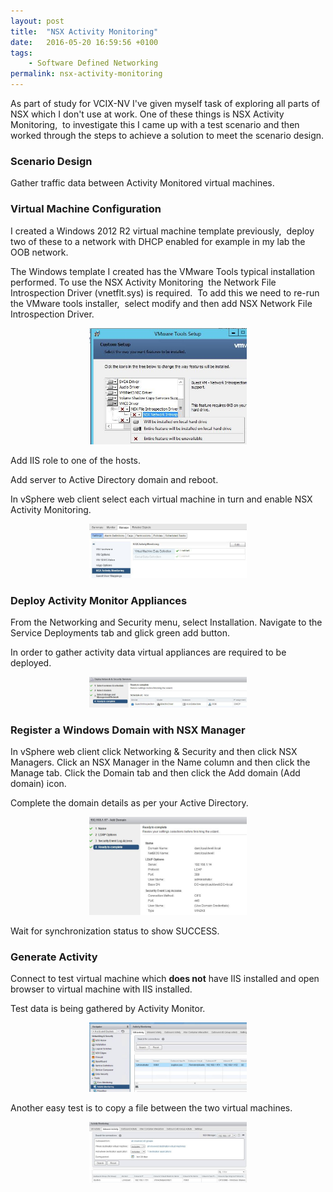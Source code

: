 ```yaml
---
layout: post
title:  "NSX Activity Monitoring"
date:   2016-05-20 16:59:56 +0100
tags:
    - Software Defined Networking
permalink: nsx-activity-monitoring
---
```

As part of study for VCIX-NV I've given myself task of exploring all parts of NSX which I don't use at work. One of 
these things is NSX Activity Monitoring,  to investigate this I came up with a test scenario and then worked through 
the steps to achieve a solution to meet the scenario design.

<H3>Scenario Design</H3>
Gather traffic data between Activity Monitored virtual machines.

<H3>Virtual Machine Configuration</H3>
I created a Windows 2012 R2 virtual machine template previously,  deploy two of these to a network with DHCP enabled 
for example in my lab the OOB network.

The Windows template I created has the VMware Tools typical installation performed. To use the NSX Activity Monitoring 
the Network File Introspection Driver (vnetflt.sys) is required.  To add this we need to re-run the VMware tools 
installer,  select modify and then add NSX Network File Introspection Driver.

<center><img src="/images/WindowsDriver.jpg" width="50%"></center>

Add IIS role to one of the hosts.

Add server to Active Directory domain and reboot.

In vSphere web client select each virtual machine in turn and enable NSX Activity Monitoring.

<center><img src="/images/EnableMonitoring.jpg" width="50%"></center>

<h3>Deploy Activity Monitor Appliances</h3>
From the Networking and Security menu, select Installation. Navigate to the Service Deployments tab and glick green 
add button.

In order to gather activity data virtual appliances are required to be deployed.

<center><img src="/images/DeployActivityServices.jpg" width="50%"></center>

<H3>Register a Windows Domain with NSX Manager</H3>
In vSphere web client click Networking &amp; Security and then click NSX Managers. Click an NSX Manager in the Name 
column and then click the Manage tab. Click the Domain tab and then click the Add domain (Add domain) icon.

Complete the domain details as per your Active Directory.

<center><img src="/images/Add-Domain.jpg" width="50%"></center>

Wait for synchronization status to show SUCCESS.

<H3>Generate Activity</H3>
Connect to test virtual machine which <strong>does not</strong> have IIS installed and open browser to virtual machine with IIS installed.

Test data is being gathered by Activity Monitor.

<center><img src="/images/ActivityMonitorActivity.jpg" width="50%"></center>

Another easy test is to copy a file between the two virtual machines.

<center><img src="/images/ActivityMonitorSMB-CIFS.jpg" width="50%"></center>
